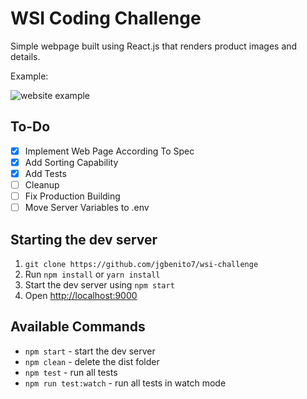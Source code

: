 # WSI Coding Challenge

Simple webpage built using React.js that renders product images and details.

Example:

![website example](app/assets/images/site_example "website example")

## To-Do

- [x] Implement Web Page According To Spec
- [x] Add Sorting Capability
- [x] Add Tests
- [ ] Cleanup
- [ ] Fix Production Building
- [ ] Move Server Variables to .env

## Starting the dev server

1. `git clone https://github.com/jgbenito7/wsi-challenge`
2. Run `npm install` or `yarn install`
3. Start the dev server using `npm start`
3. Open [http://localhost:9000](http://localhost:9000)

## Available Commands

- `npm start` - start the dev server
- `npm clean` - delete the dist folder
- `npm test` - run all tests
- `npm run test:watch` - run all tests in watch mode
